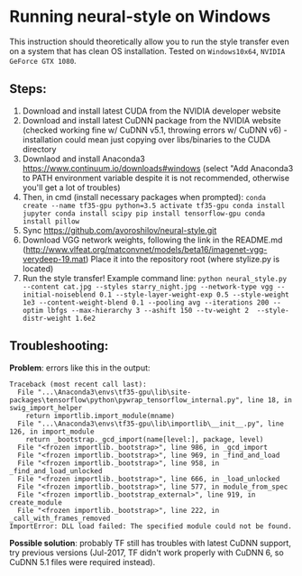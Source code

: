 # Running neural-style on Windows

This instruction should theoretically allow you to run the style transfer even on a system that has clean OS installation. Tested on `Windows10x64`, `NVIDIA GeForce GTX 1080`.

## Steps:

  1. Download and install latest CUDA from the NVIDIA developer website
  2. Download and install latest CuDNN package from the NVIDIA website (checked working fine w/ CuDNN v5.1, throwing errors w/ CuDNN v6)
    - installation could mean just copying over libs/binaries to the CUDA directory
  3. Downlaod and install Anaconda3
    https://www.continuum.io/downloads#windows
    (select "Add Anaconda3 to PATH environment variable despite it is not recommended, otherwise you'll get a lot of troubles)
  4. Then, in cmd (install necessary packages when prompted):
    ```
    conda create --name tf35-gpu python=3.5
    activate tf35-gpu
    conda install jupyter
    conda install scipy
    pip install tensorflow-gpu
    conda install pillow
    ```
  5. Sync https://github.com/avoroshilov/neural-style.git
  6. Download VGG network weights, following the link in the README.md (http://www.vlfeat.org/matconvnet/models/beta16/imagenet-vgg-verydeep-19.mat)
    Place it into the repository root (where stylize.py is located)
  7. Run the style transfer!
    Example command line:
    ```
    python neural_style.py --content cat.jpg --styles starry_night.jpg --network-type vgg --initial-noiseblend 0.1 --style-layer-weight-exp 0.5 --style-weight 1e3 --content-weight-blend 0.1 --pooling avg --iterations 200 --optim lbfgs --max-hierarchy 3 --ashift 150 --tv-weight 2  --style-distr-weight 1.6e2
    ```

## Troubleshooting:

**Problem**: errors like this in the output:
```
Traceback (most recent call last):
  File "...\Anaconda3\envs\tf35-gpu\lib\site-packages\tensorflow\python\pywrap_tensorflow_internal.py", line 18, in swig_import_helper
    return importlib.import_module(mname)
  File "...\Anaconda3\envs\tf35-gpu\lib\importlib\__init__.py", line 126, in import_module
    return _bootstrap._gcd_import(name[level:], package, level)
  File "<frozen importlib._bootstrap>", line 986, in _gcd_import
  File "<frozen importlib._bootstrap>", line 969, in _find_and_load
  File "<frozen importlib._bootstrap>", line 958, in _find_and_load_unlocked
  File "<frozen importlib._bootstrap>", line 666, in _load_unlocked
  File "<frozen importlib._bootstrap>", line 577, in module_from_spec
  File "<frozen importlib._bootstrap_external>", line 919, in create_module
  File "<frozen importlib._bootstrap>", line 222, in _call_with_frames_removed
ImportError: DLL load failed: The specified module could not be found.
```
**Possible solution**: probably TF still has troubles with latest CuDNN support, try previous versions (Jul-2017, TF didn't work properly with CuDNN 6, so CuDNN 5.1 files were required instead).
